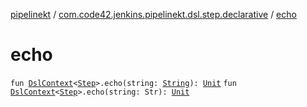 [pipelinekt](../index.md) / [com.code42.jenkins.pipelinekt.dsl.step.declarative](index.md) / [echo](./echo.md)

# echo

`fun `[`DslContext`](../com.code42.jenkins.pipelinekt.dsl/-dsl-context/index.md)`<`[`Step`](../com.code42.jenkins.pipelinekt.core.step/-step/index.md)`>.echo(string: `[`String`](https://kotlinlang.org/api/latest/jvm/stdlib/kotlin/-string/index.html)`): `[`Unit`](https://kotlinlang.org/api/latest/jvm/stdlib/kotlin/-unit/index.html)
`fun `[`DslContext`](../com.code42.jenkins.pipelinekt.dsl/-dsl-context/index.md)`<`[`Step`](../com.code42.jenkins.pipelinekt.core.step/-step/index.md)`>.echo(string: Str): `[`Unit`](https://kotlinlang.org/api/latest/jvm/stdlib/kotlin/-unit/index.html)